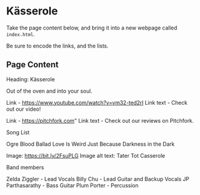 # Kässerole

Take the page content below, and bring it into
a new webpage called `index.html`.

Be sure to encode the links, and the lists.

## Page Content

Heading: Kässerole

Out of the oven and into your soul.

Link - https://www.youtube.com/watch?v=vm32-ted2rI
Link text - Check out our video!

Link - https://pitchfork.com"
Link text - Check out our reviews on Pitchfork.

Song List

Ogre Blood Ballad
Love Is Weird
Just Because
Darkness in the Dark


Image: https://bit.ly/2FsuPLG
Image alt text: Tater Tot Casserole

Band members

Zelda Ziggler - Lead Vocals
Billy Chu - Lead Guitar and Backup Vocals
JP Parthasarathy - Bass Guitar
Plum Porter - Percussion

